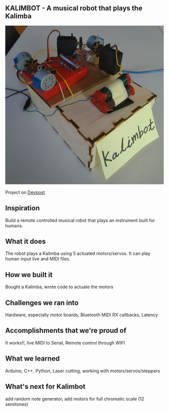## **KALIMBOT** - A musical robot that plays the Kalimba

![Kalimbot](kalimbot.jpg)

Project on [Devpost](https://devpost.com/software/kalimbot)

## Inspiration
Build a remote controlled musical robot that plays an instrument built for humans.

## What it does
The robot plays a Kalimba using 5 actuated motors/servos. It can play human input live and MIDI files.

## How we built it
Bought a Kalimba, wrote code to actuate the motors 

## Challenges we ran into
Hardware, especially motor boards, Bluetooth MIDI RX callbacks, Latency

## Accomplishments that we're proud of
It works!!, live MIDI to Serial, Remote control through WIFI

## What we learned
Arduino, C++, Python, Laser cutting, working with motors/servos/steppers 

## What's next for Kalimbot
add random note generator, add motors for full chromatic scale (12 semitones)